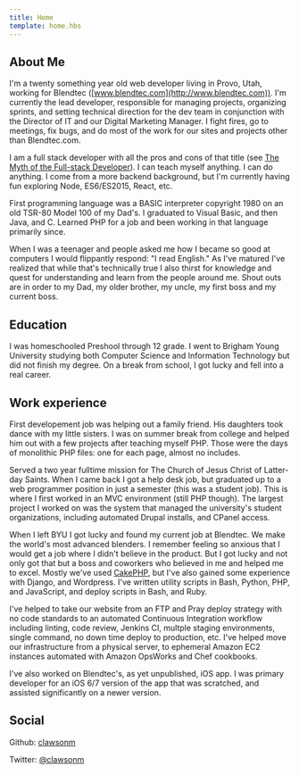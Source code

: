 ```yaml
---
title: Home
template: home.hbs
---
```


## About Me

I'm a twenty something year old web developer living in Provo, Utah, working for Blendtec ([www.blendtec.com](http://www.blendtec.com)). I'm currently the lead developer, responsible for managing projects, organizing sprints, and setting technical direction for the dev team in conjunction with the Director of IT and our Digital Marketing Manager. I fight fires, go to meetings, fix bugs, and do most of the work for our sites and projects other than Blendtec.com.

I am a full stack developer with all the pros and cons of that title (see [The Myth of the Full-stack Developer](http://andyshora.com/full-stack-developers.html)). I can teach myself anything. I can do anything. I come from a more backend background, but I'm currently having fun exploring Node, ES6/ES2015, React, etc.

First programming language was a BASIC interpreter copyright 1980 on an old TSR-80 Model 100 of my Dad's. I graduated to Visual Basic, and then Java, and C. Learned PHP for a job and been working in that language primarily since.

When I was a teenager and people asked me how I became so good at computers I would flippantly respond: "I read English." As I've matured I've realized that while that's technically true I also thirst for knowledge and quest for understanding and learn from the people around me. Shout outs are in order to my Dad, my older brother, my uncle, my first boss and my current boss.

## Education

I was homeschooled Preshool through 12 grade. I went to Brigham Young University studying both Computer Science and Information Technology but did not finish my degree. On a break from school, I got lucky and fell into a real career.

## Work experience

First developement job was helping out a family friend. His daughters took dance with my little sisters. I was on summer break from college and helped him out with a few projects after teaching myself PHP. Those were the days of monolithic PHP files: one for each page, almost no includes.

Served a two year fulltime mission for The Church of Jesus Christ of Latter-day Saints. When I came back I got a help desk job, but graduated up to a web programmer position in just a semester (this was a student job). This is where I first worked in an MVC environment (still PHP though). The largest project I worked on was the system that managed the university's student organizations, including automated Drupal installs, and CPanel access.

When I left BYU I got lucky and found my current job at Blendtec. We make the world's most advanced blenders. I remember feeling so anxious that I would get a job where I didn't believe in the product. But I got lucky and not only got that but a boss and coworkers who believed in me and helped me to excel. Mostly we've used [CakePHP](http://www.cakephp.org), but I've also gained some experience with Django, and Wordpress. I've written utility scripts in Bash, Python, PHP, and JavaScript, and deploy scripts in Bash, and Ruby.

I've helped to take our website from an FTP and Pray deploy strategy with no code standards to an automated Continuous Integration workflow including linting, code review, Jenkins CI, multple staging environments, single command, no down time deploy to production, etc. I've helped move our infrastructure from a physical server, to ephemeral Amazon EC2 instances automated with Amazon OpsWorks and Chef cookbooks.

I've also worked on Blendtec's, as yet unpublished, iOS app. I was primary developer for an iOS 6/7 version of the app that was scratched, and assisted significantly on a newer version.

## Social

Github: [clawsonm](https://github.com/clawsonm)

Twitter: [@clawsonm](https://twitter.com/clawsonm)
